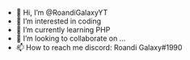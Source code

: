- 👋 Hi, I’m @RoandiGalaxyYT
- 👀 I’m interested in coding
- 🌱 I’m currently learning PHP
- 💞️ I’m looking to collaborate on ...
- 📫 How to reach me discord: Roandi Galaxy#1990

<!---
RoandiGalaxyYT/RoandiGalaxyYT is a ✨ special ✨ repository because its `README.md` (this file) appears on your GitHub profile.
You can click the Preview link to take a look at your changes.
--->
